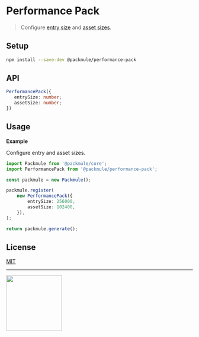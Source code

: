# Performance Pack

> Configure [entry size](https://webpack.js.org/configuration/performance/#performance-maxentrypointsize) and [asset sizes](https://webpack.js.org/configuration/performance/#performance-maxassetsize).

## Setup

```bash
npm install --save-dev @packmule/performance-pack
```

## API

```ts
PerformancePack({
   entrySize: number;
   assetSize: number;
})
```

## Usage

**Example**

Configure entry and asset sizes.

```ts
import Packmule from '@packmule/core';
import PerformancePack from '@packmule/performance-pack';

const packmule = new Packmule();

packmule.register(
    new PerformancePack({
        entrySize: 256000,
        assetSize: 102400,
    }),
);

return packmule.generate();
```

## License

[MIT](https://choosealicense.com/licenses/mit/)

---

[<img src="https://www.pixelart.at/fileadmin/images/logo-new/logo.svg" width="150">](https://www.pixelart.at/)
